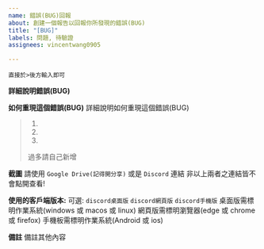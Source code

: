 ```yaml
---
name: 錯誤(BUG)回報
about: 創建一個報告以回報你所發現的錯誤(BUG)
title: "[BUG]"
labels: 問題, 待驗證
assignees: vincentwang0905

---
```


`直接於>後方輸入即可`

**詳細說明錯誤(BUG)**
> 

**如何重現這個錯誤(BUG)**
詳細說明如何重現這個錯誤(BUG)
> 1. 
> 2. 
> 3. 
> 過多請自己新增

**截圖**
請使用 `Google Drive(記得開分享)` 或是 `Discord` 連結
非以上兩者之連結皆不會點開查看!
> 

**使用的客戶端版本:**
可選: `discord桌面版` `discord網頁版` `discord手機版`
桌面版需標明作業系統(windows 或 macos 或 linux)
網頁版需標明瀏覽器(edge 或 chrome 或 firefox)
手機板需標明作業系統(Android 或 ios)
> 


**備註**
備註其他內容
